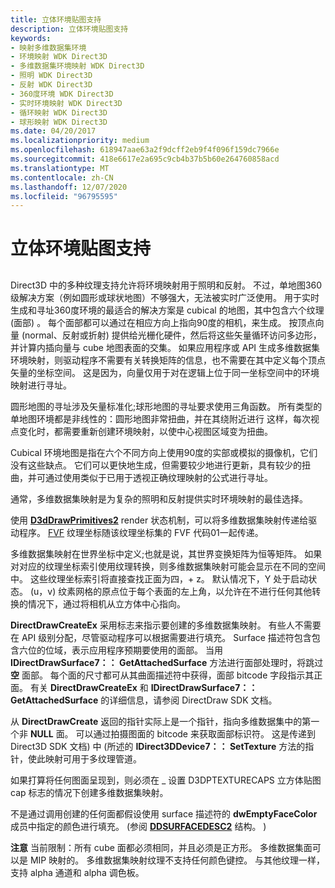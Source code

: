 ```yaml
---
title: 立体环境贴图支持
description: 立体环境贴图支持
keywords:
- 映射多维数据集环境
- 环境映射 WDK Direct3D
- 多维数据集环境映射 WDK Direct3D
- 照明 WDK Direct3D
- 反射 WDK Direct3D
- 360度环境 WDK Direct3D
- 实时环境映射 WDK Direct3D
- 循环映射 WDK Direct3D
- 球形映射 WDK Direct3D
ms.date: 04/20/2017
ms.localizationpriority: medium
ms.openlocfilehash: 618947aae63a2f9dcff2eb9f4f096f159dc7966e
ms.sourcegitcommit: 418e6617e2a695c9cb4b37b5b60e264760858acd
ms.translationtype: MT
ms.contentlocale: zh-CN
ms.lasthandoff: 12/07/2020
ms.locfileid: "96795595"
---
```

# <a name="cube-environment-map-support"></a>立体环境贴图支持


## <span id="ddk_cube_environment_map_support_gg"></span><span id="DDK_CUBE_ENVIRONMENT_MAP_SUPPORT_GG"></span>


Direct3D 中的多种纹理支持允许将环境映射用于照明和反射。 不过，单地图360级解决方案（例如圆形或球状地图）不够强大，无法被实时广泛使用。 用于实时生成和寻址360度环境的最适合的解决方案是 cubical 的地图，其中包含六个纹理 (面部) 。 每个面部都可以通过在相应方向上指向90度的相机，来生成。 按顶点向量 (normal、反射或折射) 提供给光栅化硬件，然后将这些矢量循环访问多边形，并计算内插向量与 cube 地图表面的交集。 如果应用程序或 API 生成多维数据集环境映射，则驱动程序不需要有关转换矩阵的信息，也不需要在其中定义每个顶点矢量的坐标空间。 这是因为，向量仅用于对在逻辑上位于同一坐标空间中的环境映射进行寻址。

圆形地图的寻址涉及矢量标准化;球形地图的寻址要求使用三角函数。 所有类型的单地图环境都是非线性的：圆形地图非常扭曲，并在其绕附近进行 这样，每次视点变化时，都需要重新创建环境映射，以使中心视图区域变为扭曲。

Cubical 环境地图是指在六个不同方向上使用90度的实部或模拟的摄像机，它们没有这些缺点。 它们可以更快地生成，但需要较少地进行更新，具有较少的扭曲，并可通过使用类似于已用于透视正确纹理映射的公式进行寻址。

通常，多维数据集映射是为复杂的照明和反射提供实时环境映射的最佳选择。

使用 [**D3dDrawPrimitives2**](/windows-hardware/drivers/ddi/d3dhal/nc-d3dhal-lpd3dhal_drawprimitives2cb) render 状态机制，可以将多维数据集映射传递给驱动程序。 [FVF](fvf--flexible-vertex-format-.md) 纹理坐标随该纹理坐标集的 FVF 代码01一起传递。

多维数据集映射在世界坐标中定义;也就是说，其世界变换矩阵为恒等矩阵。 如果对对应的纹理坐标索引使用纹理转换，则多维数据集映射可能会显示在不同的空间中。 这些纹理坐标索引将直接查找正面为四，+ z。 默认情况下，Y 处于启动状态。  (u，v) 纹素网格的原点位于每个表面的左上角，以允许在不进行任何其他转换的情况下，通过将相机从立方体中心指向。

**DirectDrawCreateEx** 采用标志来指示要创建的多维数据集映射。 有些人不需要在 API 级别分配，尽管驱动程序可以根据需要进行填充。 Surface 描述符包含包含六位的位域，表示应用程序预期要使用的面部。 当用 **IDirectDrawSurface7：： GetAttachedSurface** 方法进行面部处理时，将跳过 **空** 面部。 每个面的尺寸都可从其曲面描述符中获得，面部 bitcode 字段指示其正面。 有关 **DirectDrawCreateEx** 和 **IDirectDrawSurface7：： GetAttachedSurface** 的详细信息，请参阅 DirectDraw SDK 文档。

从 **DirectDrawCreate** 返回的指针实际上是一个指针，指向多维数据集中的第一个非 **NULL** 面。 可以通过拍摄图面的 bitcode 来获取面部标识符。 这是传递到 Direct3D SDK 文档) 中 (所述的 **IDirect3DDevice7：： SetTexture** 方法的指针，使此映射可用于多纹理管道。

如果打算将任何图面呈现到，则必须在 \_ 设置 D3DPTEXTURECAPS 立方体贴图 cap 标志的情况下创建多维数据集映射。

不是通过调用创建的任何面都假设使用 surface 描述符的 **dwEmptyFaceColor** 成员中指定的颜色进行填充。  (参阅 [**DDSURFACEDESC2**](/previous-versions/windows/hardware/drivers/ff550340(v=vs.85)) 结构。 ) 

**注意**   当前限制：所有 cube 面都必须相同，并且必须是正方形。 多维数据集面可以是 MIP 映射的。 多维数据集映射纹理不支持任何颜色键控。 与其他纹理一样，支持 alpha 通道和 alpha 调色板。

 

 

